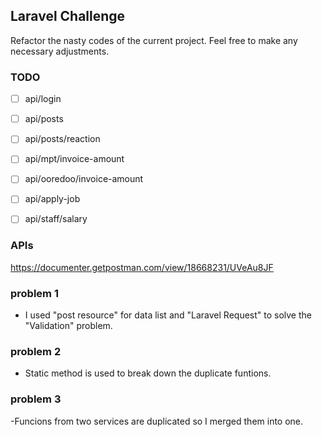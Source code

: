 ## Laravel Challenge

Refactor the nasty codes of the current project. Feel free to make any necessary adjustments.

### TODO

- [ ] api/login
- [ ] api/posts
- [ ] api/posts/reaction


- [ ] api/mpt/invoice-amount
- [ ] api/ooredoo/invoice-amount


- [ ] api/apply-job
- [ ] api/staff/salary

### APIs
https://documenter.getpostman.com/view/18668231/UVeAu8JF


### problem 1

- I used "post resource" for data list and "Laravel Request" to solve the "Validation" problem.




### problem 2

- Static method is used to break down the duplicate funtions.



### problem 3

-Funcions from two services are duplicated so I merged them into one.